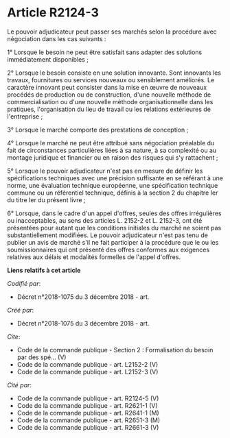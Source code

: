 # Article R2124-3

Le pouvoir adjudicateur peut passer ses marchés selon la procédure avec négociation dans les cas suivants : 

1° Lorsque le besoin ne peut être satisfait sans adapter des solutions immédiatement disponibles ; 

2° Lorsque le besoin consiste en une solution innovante. Sont innovants les travaux, fournitures ou services nouveaux ou
sensiblement améliorés. Le caractère innovant peut consister dans la mise en œuvre de nouveaux procédés de production ou de
construction, d'une nouvelle méthode de commercialisation ou d'une nouvelle méthode organisationnelle dans les pratiques,
l'organisation du lieu de travail ou les relations extérieures de l'entreprise ; 

3° Lorsque le marché comporte des prestations de conception ; 

4° Lorsque le marché ne peut être attribué sans négociation préalable du fait de circonstances particulières liées à sa
nature, à sa complexité ou au montage juridique et financier ou en raison des risques qui s'y rattachent ; 

5° Lorsque le pouvoir adjudicateur n'est pas en mesure de définir les spécifications techniques avec une précision suffisante
en se référant à une norme, une évaluation technique européenne, une spécification technique commune ou un référentiel
technique, définis à la section 2 du chapitre Ier du titre Ier du présent livre ; 

6° Lorsque, dans le cadre d'un appel d'offres, seules des offres irrégulières ou inacceptables, au sens des articles L.
2152-2 et L. 2152-3, ont été présentées pour autant que les conditions initiales du marché ne soient pas substantiellement
modifiées. Le pouvoir adjudicateur n'est pas tenu de publier un avis de marché s'il ne fait participer à la procédure que le
ou les soumissionnaires qui ont présenté des offres conformes aux exigences relatives aux délais et modalités formelles de
l'appel d'offres.

**Liens relatifs à cet article**

_Codifié par_:

  - Décret n°2018-1075 du 3 décembre 2018 - art.

_Créé par_:

  - Décret n°2018-1075 du 3 décembre 2018 - art.

_Cite_:

  - Code de la commande publique -  Section 2 : Formalisation du besoin par des spé... (V)
  - Code de la commande publique - art. L2152-2 (V)
  - Code de la commande publique - art. L2152-3 (V)

_Cité par_:

  - Code de la commande publique - art. R2124-5 (V)
  - Code de la commande publique - art. R2621-1 (V)
  - Code de la commande publique - art. R2641-1 (M)
  - Code de la commande publique - art. R2651-3 (M)
  - Code de la commande publique - art. R2661-3 (V)
